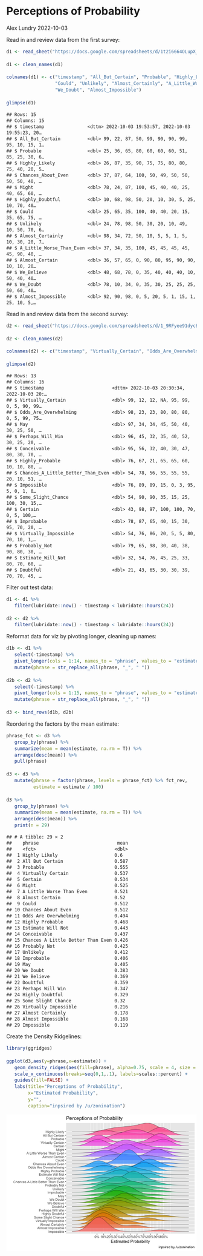 Perceptions of Probability
================
Alex Lundry
2022-10-03

Read in and review data from the first survey:

``` r
d1 <- read_sheet("https://docs.google.com/spreadsheets/d/1t2i6664OLupX_lTUz01BQ55exkpMmIrsd2b6gopDAqY/edit?usp=sharing", sheet = 1, col_names = T)

d1 <- clean_names(d1)

colnames(d1) <- c("timestamp", "All_But_Certain", "Probable", "Highly_Likely", "Chances_About_Even", "Might", "Highly_Doubtful",
                  "Could", "Unlikely", "Almost_Certainly", "A_Little_Worse_Than_Even", "Almost_Certain", "We_Believe",
                  "We_Doubt", "Almost_Impossible")

glimpse(d1)
```

    ## Rows: 15
    ## Columns: 15
    ## $ timestamp                <dttm> 2022-10-03 19:53:57, 2022-10-03 19:55:23, 20…
    ## $ All_But_Certain          <dbl> 99, 22, 87, 50, 99, 90, 90, 99, 95, 10, 15, 1…
    ## $ Probable                 <dbl> 25, 36, 65, 80, 60, 60, 60, 51, 85, 25, 30, 6…
    ## $ Highly_Likely            <dbl> 26, 87, 35, 90, 75, 75, 80, 80, 75, 40, 20, 5…
    ## $ Chances_About_Even       <dbl> 37, 87, 64, 100, 50, 49, 50, 50, 50, 50, 40, …
    ## $ Might                    <dbl> 78, 24, 87, 100, 45, 40, 40, 25, 40, 65, 60, …
    ## $ Highly_Doubtful          <dbl> 10, 68, 98, 50, 20, 10, 30, 5, 25, 10, 70, 40…
    ## $ Could                    <dbl> 25, 65, 35, 100, 40, 40, 20, 15, 35, 65, 75, …
    ## $ Unlikely                 <dbl> 24, 78, 98, 50, 30, 20, 10, 49, 10, 50, 70, 6…
    ## $ Almost_Certainly         <dbl> 98, 34, 72, 50, 10, 5, 5, 1, 5, 10, 30, 20, 7…
    ## $ A_Little_Worse_Than_Even <dbl> 37, 34, 35, 100, 45, 45, 45, 45, 45, 90, 40, …
    ## $ Almost_Certain           <dbl> 36, 57, 65, 0, 90, 80, 95, 90, 90, 10, 10, 20…
    ## $ We_Believe               <dbl> 48, 68, 78, 0, 35, 40, 40, 40, 10, 50, 40, 40…
    ## $ We_Doubt                 <dbl> 78, 10, 34, 0, 35, 30, 25, 25, 25, 50, 60, 40…
    ## $ Almost_Impossible        <dbl> 92, 90, 98, 0, 5, 20, 5, 1, 15, 1, 25, 10, 5,…

Read in and review data from the second survey:

``` r
d2 <- read_sheet("https://docs.google.com/spreadsheets/d/1_9RFyee91dycB0Pd2LBNcBlpJn1GOsvp_jJRO8vXeqE/edit?usp=sharing", sheet = 1, col_names = T)

d2 <- clean_names(d2)

colnames(d2) <- c("timestamp", "Virtually_Certain", "Odds_Are_Overwhelming", "May", "Perhaps_Will_Win", "Conceivable", "Highly_Probable", "Chances_A_Little_Better_Than_Even", "Impossible", "Some_Slight_Chance", "Certain", "Improbable", "Virtually_Impossible", "Probably_Not", "Estimate_Will_Not", "Doubtful")

glimpse(d2)
```

    ## Rows: 13
    ## Columns: 16
    ## $ timestamp                         <dttm> 2022-10-03 20:30:34, 2022-10-03 20:…
    ## $ Virtually_Certain                 <dbl> 99, 12, 12, NA, 95, 99, 0, 5, 90, 99…
    ## $ Odds_Are_Overwhelming             <dbl> 98, 23, 23, 80, 80, 80, 0, 5, 99, 75…
    ## $ May                               <dbl> 97, 34, 34, 45, 50, 40, 30, 25, 50, …
    ## $ Perhaps_Will_Win                  <dbl> 96, 45, 32, 35, 40, 52, 30, 25, 20, …
    ## $ Conceivable                       <dbl> 95, 56, 32, 40, 30, 47, 80, 30, 70, …
    ## $ Highly_Probable                   <dbl> 76, 67, 21, 65, 65, 60, 10, 10, 80, …
    ## $ Chances_A_Little_Better_Than_Even <dbl> 54, 78, 56, 55, 55, 55, 20, 10, 51, …
    ## $ Impossible                        <dbl> 76, 89, 89, 15, 0, 3, 95, 5, 0, 1, 0…
    ## $ Some_Slight_Chance                <dbl> 54, 90, 90, 35, 15, 25, 100, 30, 15,…
    ## $ Certain                           <dbl> 43, 98, 97, 100, 100, 70, 0, 5, 100,…
    ## $ Improbable                        <dbl> 78, 87, 65, 40, 15, 30, 95, 70, 20, …
    ## $ Virtually_Impossible              <dbl> 54, 76, 86, 20, 5, 5, 80, 70, 10, 1,…
    ## $ Probably_Not                      <dbl> 79, 65, 98, 30, 40, 38, 90, 80, 30, …
    ## $ Estimate_Will_Not                 <dbl> 32, 54, 76, 45, 25, 33, 80, 70, 60, …
    ## $ Doubtful                          <dbl> 21, 43, 65, 30, 30, 39, 70, 70, 45, …

Filter out test data:

``` r
d1 <- d1 %>% 
   filter(lubridate::now() - timestamp < lubridate::hours(24))

d2 <- d2 %>% 
   filter(lubridate::now() - timestamp < lubridate::hours(24))
```

Reformat data for viz by pivoting longer, cleaning up names:

``` r
d1b <- d1 %>% 
   select(-timestamp) %>% 
   pivot_longer(cols = 1:14, names_to = "phrase", values_to = "estimate") %>% 
   mutate(phrase = str_replace_all(phrase, "_", " "))

d2b <- d2 %>% 
   select(-timestamp) %>% 
   pivot_longer(cols = 1:15, names_to = "phrase", values_to = "estimate") %>% 
   mutate(phrase = str_replace_all(phrase, "_", " "))

d3 <- bind_rows(d1b, d2b)
```

Reordering the factors by the mean estimate:

``` r
phrase_fct <- d3 %>% 
   group_by(phrase) %>% 
   summarize(mean = mean(estimate, na.rm = T)) %>% 
   arrange(desc(mean)) %>% 
   pull(phrase)

d3 <- d3 %>% 
   mutate(phrase = factor(phrase, levels = phrase_fct) %>% fct_rev,
          estimate = estimate / 100)

d3 %>% 
   group_by(phrase) %>% 
   summarize(mean = mean(estimate, na.rm = T)) %>% 
   arrange(desc(mean)) %>% 
   print(n = 29)
```

    ## # A tibble: 29 × 2
    ##    phrase                             mean
    ##    <fct>                             <dbl>
    ##  1 Highly Likely                     0.6  
    ##  2 All But Certain                   0.587
    ##  3 Probable                          0.555
    ##  4 Virtually Certain                 0.537
    ##  5 Certain                           0.534
    ##  6 Might                             0.525
    ##  7 A Little Worse Than Even          0.521
    ##  8 Almost Certain                    0.52 
    ##  9 Could                             0.512
    ## 10 Chances About Even                0.512
    ## 11 Odds Are Overwhelming             0.494
    ## 12 Highly Probable                   0.468
    ## 13 Estimate Will Not                 0.443
    ## 14 Conceivable                       0.437
    ## 15 Chances A Little Better Than Even 0.426
    ## 16 Probably Not                      0.425
    ## 17 Unlikely                          0.412
    ## 18 Improbable                        0.406
    ## 19 May                               0.405
    ## 20 We Doubt                          0.383
    ## 21 We Believe                        0.369
    ## 22 Doubtful                          0.359
    ## 23 Perhaps Will Win                  0.347
    ## 24 Highly Doubtful                   0.329
    ## 25 Some Slight Chance                0.32 
    ## 26 Virtually Impossible              0.216
    ## 27 Almost Certainly                  0.178
    ## 28 Almost Impossible                 0.168
    ## 29 Impossible                        0.119

Create the Density Ridgelines:

``` r
library(ggridges)

ggplot(d3,aes(y=phrase,x=estimate)) +
   geom_density_ridges(aes(fill=phrase), alpha=0.75, scale = 4, size = 0.2) +
   scale_x_continuous(breaks=seq(0,1,.1), labels=scales::percent) +
   guides(fill=FALSE) +
   labs(title="Perceptions of Probability",
        x="Estimated Probability",
        y="",
        caption="inpsired by /u/zonination")
```

![](percept_prob_files/figure-gfm/Create%20viz-1.png)<!-- -->
